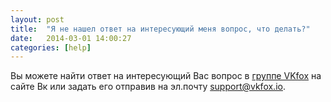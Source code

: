 ```yaml
---
layout: post
title:  "Я не нашел ответ на интересующий меня вопрос, что делать?"
date:   2014-03-01 14:00:27
categories: [help]
---
```

Вы можете найти ответ на интересующий Вас вопрос в [группе VKfox](https://vk.com/plugin_vkfox) на сайте Вк или задать его отправив на эл.почту [support@vkfox.io](mailto:support@vkfox.io).
